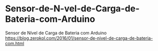 # Sensor-de-N-vel-de-Carga-de-Bateria-com-Arduino
Sensor de Nível de Carga de Bateria com Arduino
https://blog.zerokol.com/2016/01/sensor-de-nivel-de-carga-de-bateria-com.html
